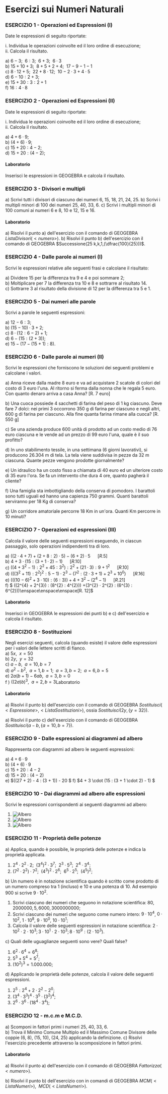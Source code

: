 
# Esercizi sui Numeri Naturali

### ESERCIZIO 1 - Operazioni ed Espressioni (I)

Date le espressioni di seguito riportate:    

i. Individua le operazioni coinvolte ed il loro ordine di esecuzione;  
ii. Calcola il risultato.  

a) $6 - 3;\enspace 6 : 3;\enspace 6 + 3;\enspace 6 · 3$  
b) $15 + 10 + 3;\enspace 8 + 5 + 2 + 4;\enspace 17 - 9 - 1 - 1$  
c) $8 · 12 + 5;\enspace 22 + 8 · 12;\enspace 10 - 2 · 3 + 4 · 5$    
d) $6 − 10 : 2 + 3$;  
e) $15 + 30 : 3 : 2 + 1$  
f) $16 : 4 · 8$  




### ESERCIZIO 2 - Operazioni ed Espressioni (II)
Date le espressioni di seguito riportate:    

i. Individua le operazioni coinvolte ed il loro ordine di esecuzione;  
ii. Calcola il risultato.  

a) $4 + 6·9$;  
b) $(4 + 6)·9$;  
c) $15 + 20 : 4 − 2$;  
d) $15 + 20 : (4 − 2)$;  

#### Laboratorio

Inserisci le espressioni in GEOGEBRA e calcola il risultato. 



### ESERCIZIO 3 - Divisori e multipli

a) Scrivi tutti i divisori di ciascuno dei numeri 6, 15, 18, 21, 24, 25. 
b) Scrivi i multipli minori di 100 dei numeri 25, 40, 33, 6. 
c) Scrivi i multipli minori di 100 comuni ai numeri 6 e 8, 10 e 12, 15 e 16.   

#### Laboratorio
a) Risolvi il punto a) dell'esercizio con il comando di GEOGEBRA $ListaDivisori(<numero>)$. 
b) Risolvi il punto b) dell'esercizio con il comando di GEOGEBRA $Successione(25 k,k,1,(\dfrac{100}{25}))$.



### ESERCIZIO 4 - Dalle parole ai numeri (I)

Scrivi le espressioni relative alle seguenti frasi e calcolane il risultato:  

a) Dividere 15 per la differenza tra 9 e 4 e poi sommare 2;  
b) Moltiplicare per 7 la differenza tra 10 e 8 e sottrarre al risultato 14.  
c) Sottrarre 3 al risultato della divisione di 12 per la differenza tra 5 e 1.



### ESERCIZIO 5 - Dai numeri alle parole

Scrivi a parole le seguenti espressioni:  

a) $12 − 6 : 3$;  
b) $(15 − 10) · 3 + 2$;  
c) $8·(12 : 6 − 2) + 1$;   
d) $6 − (15 : (2 + 3))$;  
e) $15 − (17 − (15 + 1) : 8)$.



### ESERCIZIO 6 - Dalle parole ai numeri (II)

Scrivi le espressioni che forniscono le soluzioni dei seguenti problemi e calcolane i valori.  

a) Anna riceve dalla madre 8 euro e va ad acquistare 2 scatole di colori del costo di 3 euro l'una. Al ritorno si ferma dalla nonna che le regala 5 euro. Con quanto denaro arriva a casa Anna? [R. 7 euro]  

b) Una cuoca possiede 4 sacchetti di farina del peso di 1 kg ciascuno. Deve fare 7 dolci: nei primi 3 occorrono 350 g di farina per ciascuno e negli altri, 600 g di farina per ciascuno. Alla fine quanta farina rimane alla cuoca? [R. 550 g]  

c) Se una azienda produce 600 unità di prodotto ad un costo medio di 76 euro ciascuna e le vende ad un prezzo di 99 euro l'una, quale è il suo profitto?  

d) In uno stabilimento tessile, in una settimana (6 giorni lavorativi), si producono 26.304 m di tela. La tela viene suddivisa in pezze da 32 m ciascuna. Quante pezze vengono prodotte giornalmente?  

e) Un idraulico ha un costo fisso a chiamata di 40 euro ed un ulteriore costo di 35 euro l'ora. Se fa un intervento che dura 4 ore, quanto pagherà il cliente?

f) Una famiglia sta imbottigliando della conserva di pomodoro. I barattoli sono tutti uguali ed hanno una capienza 750 grammi. Quanti barattoli serviranno per 18 Kg di conserva?

g) Un corridore amatoriale percorre 18 Km in un'ora. Quanti Km percorre in 10 minuti?   



### ESERCIZIO 7 - Operazioni ed espressioni (III)

Calcola il valore delle seguenti espressioni eseguendo, in ciascun passaggio, solo operazioni indipendenti tra di loro.  

a) $((2·4 + 7) + (2 + 8 : 2)·5) − (6 + 2)·5 \enspace\enspace\enspace[R. 5]$    
b) $4 + 3·(15 : (3 + 1·2) − 1) \enspace\enspace\enspace[R. 10]$    
c) $((4 + 3^{2} − 1) : 2^{2} + 45 : 3^{2} ) : 2^{2} + (21·3) : 9 + 1^{2} \enspace\enspace\enspace[R. 10]$      
d) $(((3^{2} + 11) : 2^{2} )^{2} : 5 − 1) · 2^{3} − (7^2 : (2·3 + 1) + 2^{3} + 10^{0} ) \enspace\enspace\enspace[R. 16]$  
e) $(((10 - 6)^{2} + 3·10) : (6 : 3)) + 4 + 3^{2} - (2^{4} - 1) \enspace\enspace\enspace[R. 21]$  
f) $ ((2^{4} + 2^{3}) : (8^{2} : 4^{2})) +(3^{2} · 2^{2} : (6^{3} : 6^{2}))\enspace\enspace\enspace[R. 12]$  

#### Laboratorio
Inserisci in GEOGEBRA le espressioni dei punti b) e c) dell'esercizio e calcola il risultato. 



### ESERCIZIO 8 - Sostituzioni

Negli esercizi seguenti, calcola (quando esiste) il valore delle espressioni per i valori delle lettere
scritti di fianco.  
a) $5x, \enspace x = 50$  
b) $2y, \enspace y = 32$  
c) $a − b, \enspace a = 10, b = 7$  
d) $a^{2} − b^{2}, \enspace a = 1, b = 1; \enspace a = 3, b = 2; \enspace a = 6, b = 5$  
e) $2a(b + 1) - 6ab , \enspace a = 3, b = 0$  
f ) $((2a)b)^{3}, \enspace a = 2, b = 3$Laboratorio

#### Laboratorio

a) Risolvi il punto b) dell'esercizio con il comando di GEOGEBRA $Sostituisci(<Espressione>, <ListaSostituzioni>)$, ossia $Sostituisci(2y,\{y=32\})$. 

a) Risolvi il punto c) dell'esercizio con il comando di GEOGEBRA $Sostituisci(a-b,\{a=10, b=7\})$.  



### ESERCIZIO 9 - Dalle espressioni ai diagrammi ad albero
Rappresenta con diagrammi ad albero le seguenti espressioni:  

a) $4 + 6·9$  
b) $(4 + 6)·9$  
c) $15 + 20 : 4 − 2$  
d) $15 + 20 : (4 − 2)$  
e) $((27 + 2) - 4 : (3 + 1)) - 20 $
f) $4 + 3 \cdot (15 : (3 + 1 \cdot 2) - 1)  $



### ESERCIZIO 10 - Dai diagrammi ad albero alle espressioni
Scrivi le espressioni corrispondenti ai seguenti diagrammi ad albero:  

1. ![Albero](img\Albero1.png)
2. ![Albero](img\Albero2.png)
3. ![Albero](img\Albero3.png)

### ESERCIZIO 11 - Proprietà delle potenze

a) Applica, quando è possibile, le proprietà delle potenze e indica la proprietà applicata.  

1. $2^{4} · 2^{2}·2; \enspace (3^{4})^{2} · 3^{7}; \enspace  2^{3} · 5^{3}; \enspace 2^{4} · 3^{4};$   
2. $(7^{2} · 2^{2}) · 7^{2}; \enspace (4^{3})^{2} · 2^{6}; \enspace 6^{5} · 2^{5}; \enspace  (4^{5})^{2};$   

b) Un numero è in notazione scientifica quando è scritto come prodotto di un numero compreso tra 1 (incluso) e 10 e una potenza di 10. Ad esempio 900 si scrive $9\cdot 10^2$. 

1. Scrivi ciascuno dei numeri che seguono in notazione scientifica: $80, 2000000, 5, 6000, 3000000000;$
2. Scrivi ciascuno dei numeri che seguono come numero intero:  $9\cdot 10^4$, $0\cdot 10^2$, $1\cdot 10^8$, $9\cdot 10^0$, $10\cdot 10^1;$
3. Calcola il valore delle seguenti espressioni in notazione scientifica: $2 \cdot 10^2 \cdot 2 \cdot 10^3; 3 \cdot 10^1 \cdot 2 \cdot 10^3; 8 \cdot 10^9 : (2 \cdot 10^3).$

c) Quali delle uguaglianze seguenti sono vere? Quali false?  

1. $6^{2} · 6^{4}=6^{8}; \enspace$  
2. $5^{3} + 5^{4} = 5^{7};$
3. $(10^{2})^{3} = 1.000.000;$  

d) Applicando le proprietà delle potenze, calcola il valore delle seguenti espressioni.  

1. $2^{5}:2^{4} + 2·2^{2} - 2^{0}$;  
2. $(3^{4} · 3^{3})^{4} · 3^{5} · (3^{2} )^{4}$;  
3. $2^{6} · 3^{6} · (18^{4} · 3^{4});$  



### ESERCIZIO 12 - m.c.m e M.C.D.
a) Scomponi in fattori primi i numeri 25, 40, 33, 6.  
b) Trova il Minimo Comune Multiplo ed il Massimo Comune Divisore delle coppie (6, 8), (15, 10), (24, 25) applicando la definizione.
c) Risolvi l'esercizio precedente attraverso la scomposizione in fattori primi. 

#### Laboratorio
a) Risolvi il punto a) dell'esercizio con il comando di GEOGEBRA $Fattorizza(<numero>)$.

b) Risolvi il punto b) dell'esercizio con in comandi di GEOGEBRA $MCM(<ListaNumeri>),\enspace MCD(<ListaNumeri>)$. 